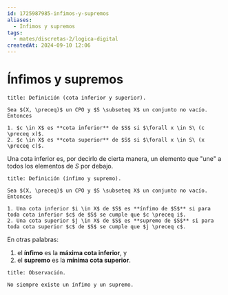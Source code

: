 ```yaml
---
id: 1725987985-infimos-y-supremos
aliases:
  - Ínfimos y supremos
tags:
  - mates/discretas-2/logica-digital
createdAt: 2024-09-10 12:06
---
```


# Ínfimos y supremos

```ad-definition
title: Definición (cota inferior y superior).

Sea $(X, \preceq)$ un CPO y $S \subseteq X$ un conjunto no vacío. Entonces

1. $c \in X$ es **cota inferior** de $S$ si $\forall x \in S\ (c \preceq x)$.
2. $c \in X$ es **cota superior** de $S$ si $\forall x \in S\ (x \preceq c)$.

```

Una cota inferior es, por decirlo de cierta manera, un elemento que "une" a todos los elementos de $S$ por debajo.

```ad-definition
title: Definición (ínfimo y supremo).

Sea $(X, \preceq)$ un CPO y $S \subseteq X$ un conjunto no vacío. Entonces

1. Una cota inferior $i \in X$ de $S$ es **ínfimo de $S$** si para toda cota inferior $c$ de $S$ se cumple que $c \preceq i$.
2. Una cota superior $j \in X$ de $S$ es **supremo de $S$** si para toda cota superior $c$ de $S$ se cumple que $j \preceq c$.

```

En otras palabras:

1. el **ínfimo** es la **máxima cota inferior**, y
2. el **supremo** es la **mínima cota superior**.

```ad-note
title: Observación.

No siempre existe un ínfimo y un supremo.

```
